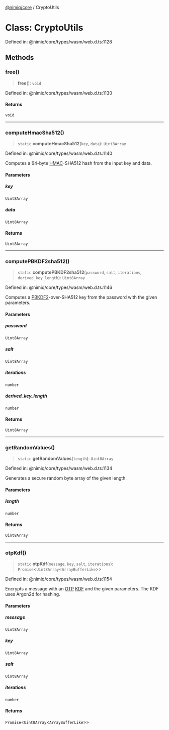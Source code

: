 [@nimiq/core](../globals.md) / CryptoUtils

# Class: CryptoUtils

Defined in: @nimiq/core/types/wasm/web.d.ts:1128

## Methods

### free()

> **free**(): `void`

Defined in: @nimiq/core/types/wasm/web.d.ts:1130

#### Returns

`void`

***

### computeHmacSha512()

> `static` **computeHmacSha512**(`key`, `data`): `Uint8Array`

Defined in: @nimiq/core/types/wasm/web.d.ts:1140

Computes a 64-byte [HMAC]-SHA512 hash from the input key and data.

[HMAC]: https://en.wikipedia.org/wiki/HMAC

#### Parameters

##### key

`Uint8Array`

##### data

`Uint8Array`

#### Returns

`Uint8Array`

***

### computePBKDF2sha512()

> `static` **computePBKDF2sha512**(`password`, `salt`, `iterations`, `derived_key_length`): `Uint8Array`

Defined in: @nimiq/core/types/wasm/web.d.ts:1146

Computes a [PBKDF2]-over-SHA512 key from the password with the given parameters.

[PBKDF2]: https://en.wikipedia.org/wiki/PBKDF2

#### Parameters

##### password

`Uint8Array`

##### salt

`Uint8Array`

##### iterations

`number`

##### derived\_key\_length

`number`

#### Returns

`Uint8Array`

***

### getRandomValues()

> `static` **getRandomValues**(`length`): `Uint8Array`

Defined in: @nimiq/core/types/wasm/web.d.ts:1134

Generates a secure random byte array of the given length.

#### Parameters

##### length

`number`

#### Returns

`Uint8Array`

***

### otpKdf()

> `static` **otpKdf**(`message`, `key`, `salt`, `iterations`): `Promise`\<`Uint8Array`\<`ArrayBufferLike`\>\>

Defined in: @nimiq/core/types/wasm/web.d.ts:1154

Encrypts a message with an [OTP] [KDF] and the given parameters.
The KDF uses Argon2d for hashing.

[OTP]: https://en.wikipedia.org/wiki/One-time_pad
[KDF]: https://en.wikipedia.org/wiki/Key_derivation_function

#### Parameters

##### message

`Uint8Array`

##### key

`Uint8Array`

##### salt

`Uint8Array`

##### iterations

`number`

#### Returns

`Promise`\<`Uint8Array`\<`ArrayBufferLike`\>\>
